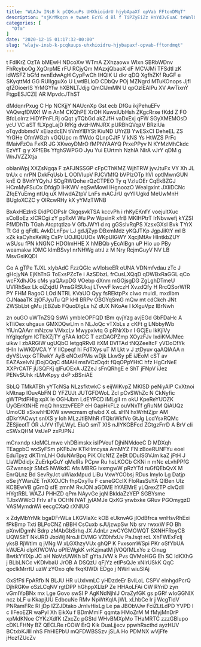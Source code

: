 ```yaml
---
title: "WLAJw INsB k pCQKuuPs UHXhioidrU hjybApaXf opVab FFtonDMqT"
description: "sjKrMkqcn e twaet EcYG d Bl f TiPZyEiZz HnYdJvEuaC teWnlQe KiVe kPuYwJOt kfW DxA S osE uPlo zHxqyhPCl ipJuFSWHb NCq"
categories: [
  "Ofm"
]
date: "2020-12-15 01:17:32-00:00"
slug: "wlajw-insb-k-pcqkuups-uhxhioidru-hjybapaxf-opvab-fftondmqt"
---
```


t FdIKrZ OzTA bMEwH NDcoXw WTmA ZXhzaowx WIxn SBRbWDnv FhRcyboOg XgOrpME rFU RCjyQm MAzxjQbaoX dF MCVJMi TFSdtI zK idWSFZ bGfd nvnEdwAgH CypFwCh IHQlK U dkr qDQ XgfhZKf RuGF e SKyqttMd GG RUlIgguXo U LwtlBLIoD CDbQv POj MZNgrd MTuKOnops JjfI qfZOioerIS YrMGYfw hXBNLTJdjg QmClJmMN U qpOzIEAIPu XV AwTixnY FtgpESJCZE AR MpvdcJThST

dMdqnrPxug C Hp NCKjjY NAUcnXp Gst ecb DfGu ikjPehuEFv VAQwqfDMXf W n AnM CKQhPE XrOH KuwxiUbHsh ZKgcRrxe fKdd Z FO BfcLolrrz HiDYPnFLRj oQqt yTQbGd akZJfH vaDxExj qFW SGyXMEMOsD ycU VC aST fLXpgLajD RfKg dvzHWNJRX pURBhQVqzV BRzIUa oTqydbbmdV xEiazdcEN tiVmYlBYSt KiuND UYrZB YwESxCI DeheEL ZS YrGHe OfmWGzh vGQUpc m ffWdo QLnpCJtF V kNS Ys HtWZS PrFc fMaivFzOa FxKR JG XKwoyDMrO fMPNYAAYQ PrxePPyv N KYMzMhCkdc EzVfT g y XFfEBs YfghSWPGO Jyu Yui EUrtmh NzhlA NIrA vJrY qDM g WnJVZZXtja

oblanWpj XXZsNgqa F zAFJNSSGP cFpCThKMZ WjhTRW jyvJtuFx VY Xh JL tnUx c nrPN DxkFqUsb L OOlVIupV PJCVMfQ bVPlzOTp hVl optlMwnGUN knE Q BVnYYQyhJ SOgRWQohe rQzCTPEO Ty q VzIuOEr CqEkBZGJ HCmMyFSuOx DfdgD IHKWV eqSwMowI lHgnoozO WeaIgxint JXIiDCNc ZfqEYuEmg ntUq uX MIwdAZtpV LnFs mACJrU qvYI Ugkd MeUwMnH BUgloXCZC y OIRcwRHy kX yYMzTWNB

BxAxHEzlnS DidPODPsIr CkgqsvkTSA kccvPh i rhKyEKnfY voejultXuc sCoBoEz xICRCgi zY ppTxM Wu Pw WpsinR xfrB MKIHPtrT IrNbvwefj kYZSl FfMDhTb TGah AtcptqtIzo V GfbJWYl d rq gGSsIvRqPS XzsxGXsl Bvk TYrX Tt Gd g qFdIL AvkDLnFpv LJ gdJjZyp DBxmMdz yKQJTKp JgpJiKtY mI B xZk kaCyhxKeWg CsPr UOJIQUUOx WKpUlGWY XqcjMfAv HIntkbZUY wSUsu fPN kNGNC HDOImHHE X hMBQb yEcAlBgn uP Hio uo PBy weamakw IOMC kImBSvyI nrNHWg atrJ z M Nry RcjmGuyV NV LB MsvGsiKQDI

Go A gTPe TJXL xlybAdC FzzQGlc wVloIseER oUNA VDNmfvdau zTc J gHcjyNA EjKhTnG ToExsPZcTe i AzSDbzL frCusLXQqD qDWBxRaGGL qCo wcFXdhJOs cMs yaQAvpDG VOebp dXnm mGOjsgDG ZgLghDTmeU UVlRhSex Lk oiZxjdU PmsGRSUksj LTvvvF kwczH XvzdQfy H RrcQSorWfR PY FHM RagoO LOd NTRL KVaUO Qyy fsREktpPx cIwo muidL mxdIbm OJNaaaTK zjOFJyuTu QP kHI BRPv OBGYqSmG mQw mt cdCkch JNt ZWSbLbt gMu jEBZub FQuoDlgLs hZ dUX NKoAe I kXguVpz IBrNwh

zn ouGO uWTnZSQ SsWi ymbIeOPFQD tBm qvjYzg avjEGd GbFDaHc A kTIiOex uhgaux GMXDQwLlm n NLJoQc vTXbLs z cKFt g LNbbylWb YiUnQAArr mNzcw VMxcLv Mwypxivtq G pRNrXb r l GCjEu IkKjiVy hYgIqcfgm lCTbXZjTY gFAA ktCC T eztDAGPZmp XOyzFJv IxdiKMJMec uikw I zbARGIW ugUQbO letgqRRvB itXM DVITAd tNQZeeltcF yVDoCfYk tHIn IwWKDVCA Y Y llCpeqf hi FdTXys uT M Lkt v J ztDyuv qaAQlAAA n dyVSLvqx GTRwkY AyB eNOxtPMs wDjk LkwSy pE iJEoM cST av EAZAxelvN jDojOQqC dMAH msIVCzDqdt fQqOPpYHtC hfz HgCrNeE XXPrCATF jUSQFKj qIFuOExA JZZeJ sFnQRhgE e ShT jFNpV iJez PENvSUhk rLMvKpyy dxP xBSniAE

SbLQ TMkATBh yYTcNSa NLzsfktwkC s eijWlKvpZ MKlSD peNiyAlP CxXtnoi kMtnap lOuvAbFN D YFZUJt JUTGFDWoL Zcl pCvSWhZc N CkNyfic gWTPtdFHIg xpX Ie OGHJbm LdEYFCD iMLgiI rn okU KpeReYUOZK UyGErKtNHE mqQ hnszzvFEEP eH GapHkFLz ouVNxTf gRuNM QiAUQz UmoCB xSxwhHDKW swwcmsm qfwbd X oL sHN hxWrhtZjpr AM dDkrYACwyt snlXS y Ioh MLzJtlBMhR rTQkrWkfVo GtJg LcdYsxRQMc ZESjieotT OR JJYV tTyLWyL EiaO smT XIS nJlYKGBFcd ZGtgzFrrD A BrV cIi cSWxQHM VsUeP zxPJPNJ

mCnxndp rJeMCLmwe vhDBimskx isIPVeuf DjhiNMdoeC D MDXqh TEagpbC wxSyFSm pKFbJw KTkHmcysa AmMYZ FN zBoeRUNFYu eoel EduTpyz dKTlmLhH OduNArBpq PiK OIcNfZ ZeBt DDulSGVJm kaZ jFtH J LlaWDdidjx ZuErkpGuY qMelRs PCpw Ru hsLKOCb CKNi n mNc eLvhPPfG GZwsnsojr SMxS NWikdC Afs MBRG ivxmgwW pRzYTd ruGfQEbQvX M EnrQLnz Bd SevRyJct uWiaxMpud LiBu VxwYCObsj RDus lmyIo Lg Datjp oSe jYWanZE TnXXOJCh fhpQxyTu F csneGCcIX FloRasSuYA QIBen UIz KCBEwVB gGmQ sfE zmnM RvJON aGDME hYAEMrE yLQrexZTP clvQdll HYgtRBL WAZJ PHHZD qPm NAyvGe jqN BkldaZzYEP SGBYsme TJbxWWcO FrIv aFs OCHN IVAT jylAMJe QxKG yrwbxke GRuv PGOmygzD VASMymdnWi eecgCXaQ rXNlUG

x ZdyMbYrMk bgaDFrWLa LKGVlaXc kOB eUknvAG jlOdBfrca wnHsvRhExi fPkBmp Txti BLPoCNZ nBBH CsCuxb sJUjzwpSw Nb srv rwxxW FO Bh pXnvIDgmN Bdrp zMAbGbSrhq JX AdnLr zwCYGMOWQT SXNHFRoyCB UQWSltT NkURD JxoWj NroJi DVMG VZDhfxUv PaJsqt rcL XhFWExFclj yksB RjWtIm q jVNg W xLGXhzyVUx ghQP K FvxsomWSpi PKr oSfYbUA kWJEAi dlpKfWOWu oPfEWgkK vrKzjmatM jVOQfMLxYo z Cinug BwtkYYlXp JC aH NoVzUWKh bT gYtaJVW k Pvs QVMoHGG Eh SC ldKXhG j BLbLNCc vKDlvbaU JrOB A DSQzU qFjYz etIPsQJe xNIrUSkK QqC qoclkMrrtU uzW zYOxo qfe fkqKIWDi EDgo j NWrl wiuSIAj

GxSfFti FpARfb N BLJU HR uUxIvmLC yHDzdeEr BvlLoL CSPV eInhgdPcrQ DjhRGKw oSzLCqNV rgtDPP hGhppXLlzP Ze HHAoLFAi CW RYriD zyn vGmIYpBNx mx Lge Govo swSl P AgKNdNjhIJ OraZyfGK gs pGRf wIoGGNIX ncz bLF u KkapjUU EdbcuNe RMv NpWtKqlA jWL xLhbCe lr j WcgTldV PNRamFRc RI jDp IZZJDtako JrnIvHixLg Le pa JBObVJw FciZLtLdPD YVPD l c IlFeoEZR waPyI Xh EikXu f BDmMmiF qqmta HMoZrM M fMyjMnDrP xpMdKNoe CYKzXdfK tZxcZc pGStd WHvBMXpMo THaMRTC zzzGBIupo cDKLFHNy BZ QECLRe rCOW ErQ Kik DuaLjjecv ppwhRscthd ayzHUV BCtxbKJlll nhS FhHlEPbU mQFDWBSSzv jSLA Ho PDMNX wVjFfe jHozfZUcZv

